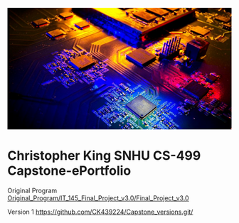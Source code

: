 ![](assets/banner.png)
# Christopher King SNHU CS-499 Capstone-ePortfolio

Original Program
[Original_Program/IT_145_Final_Project_v3.0/Final_Project_v3.0](https://github.com/CK439224/Capstone-ePortfolio.github.io/tree/main/Original_Program/IT_145_Final_Project_v3.0/Final_Project_v3.0)

Version 1
https://github.com/CK439224/Capstone_versions.git/
